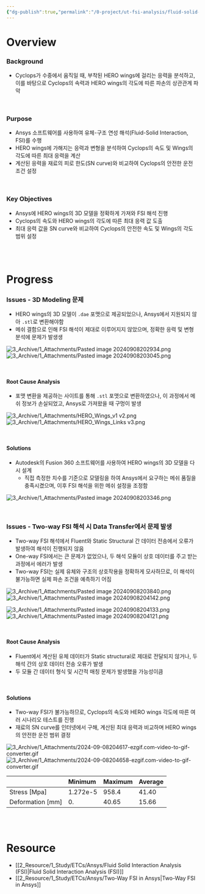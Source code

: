 ```yaml
---
{"dg-publish":true,"permalink":"/0-project/ut-fsi-analysis/fluid-solid-interaction-analysis-fsi-in-ansys/","tags":["Project"],"noteIcon":"","created":"2024-09-08"}
---
```


# Overview
### Background
- Cyclops가 수중에서 움직일 때, 부착된 HERO wings에 걸리는 응력을 분석하고, 이를 바탕으로 Cyclops의 속력과 HERO wings의 각도에 따른 파손의 상관관계 파악


<br/>

### Purpose
- Ansys 소프트웨어를 사용하여 유체-구조 연성 해석(Fluid-Solid Interaction, FSI)를 수행
- HERO wings에 가해지는 응력과 변형을 분석하여 Cyclops의 속도 및 Wings의 각도에 따른 최대 응력을 계산
- 계산된 응력을 재료의 피로 한도(SN curve)와 비교하여 Cyclops의 안전한 운전 조건 설정


<br/>

### Key Objectives
- Ansys에 HERO wings의 3D 모델을 정확하게 가져와 FSI 해석 진행
- Cyclops의 속도와 HERO wings의 각도에 따른 최대 응력 값 도출
- 최대 응력 값을 SN curve와 비교하여 Cyclops의 안전한 속도 및 Wings의 각도 범위 설정


<br/><br/>

# Progress
### Issues - 3D Modeling 문제
- HERO wings의 3D 모델이 `.dae` 포맷으로 제공되었으나, Ansys에서 지원되지 않아 `.stl`로 변환해야함
- 메쉬 결함으로 인해 FSI 해석이 제대로 이루어지지 않았으며, 정확한 응력 및 변형 분석에 문제가 발생생

![3_Archive/1_Attachments/Pasted image 20240908202934.png](/img/user/3_Archive/1_Attachments/Pasted%20image%2020240908202934.png)
![3_Archive/1_Attachments/Pasted image 20240908203045.png](/img/user/3_Archive/1_Attachments/Pasted%20image%2020240908203045.png)

<br/>

#### Root Cause Analysis
- 포맷 변환을 제공하는 사이트를 통해 `.stl` 포맷으로 변환하였으나, 이 과정에서 메쉬 정보가 손실되었고, Ansys로 가져왔을 때 구멍이 발생

![3_Archive/1_Attachments/HERO_Wings_v1 v2.png](/img/user/3_Archive/1_Attachments/HERO_Wings_v1%20v2.png)![3_Archive/1_Attachments/HERO_Wings_Links v3.png](/img/user/3_Archive/1_Attachments/HERO_Wings_Links%20v3.png)

<br>

#### Solutions
- Autodesk의 Fusion 360 소프트웨어를 사용하여 HERO wings의 3D 모델을 다시 설계
	- 직접 측정한 치수를 기준으로 모델링을 하여 Ansys에서 요구하는 메쉬 품질을 충족시켰으며, 이후 FSI 해석을 위한 메쉬 설정을 조정함

![3_Archive/1_Attachments/Pasted image 20240908203346.png](/img/user/3_Archive/1_Attachments/Pasted%20image%2020240908203346.png)

<br>

### Issues - Two-way FSI 해석 시 Data Transfer에서 문제 발생
- Two-way FSI 해석에서 Fluent와 Static Structural 간 데이터 전송에서 오류가 발생하여 해석이 진행되지 않음
- One-way FSI에서는 큰 문제가 없었으나, 두 해석 모듈이 상호 데이터를 주고 받는 과정에서 에러가 발생
- Two-way FSI는 실제 유체와 구조의 상호작용을 정확하게 모사하므로, 이 해석이 불가능하면 실제 파손 조건을 예측하기 어짐

![3_Archive/1_Attachments/Pasted image 20240908203840.png](/img/user/3_Archive/1_Attachments/Pasted%20image%2020240908203840.png)![3_Archive/1_Attachments/Pasted image 20240908204142.png](/img/user/3_Archive/1_Attachments/Pasted%20image%2020240908204142.png)

![3_Archive/1_Attachments/Pasted image 20240908204133.png](/img/user/3_Archive/1_Attachments/Pasted%20image%2020240908204133.png)![3_Archive/1_Attachments/Pasted image 20240908204121.png](/img/user/3_Archive/1_Attachments/Pasted%20image%2020240908204121.png)

<br/>

#### Root Cause Analysis
- Fluent에서 계산된 유체 데이터가 Static structural로 제대로 전달되지 않거나, 두 해석 간의 상호 데이터 전송 오류가 발생
- 두 모듈 간 데이터 형식 및 시간적 매칭 문제가 발생했을 가능성이큼

<br>

#### Solutions
- Two-way FSI가 불가능하므로, Cyclops의 속도와 HERO wings 각도에 따른 여러 시나리오 테스트를 진행
- 재료의 SN curve를 인터넷에서 구해, 계산된 최대 응력과 비교하며 HERO wings의 안전한 운전 범위 결정


![3_Archive/1_Attachments/2024-09-08204617-ezgif.com-video-to-gif-converter.gif](/img/user/3_Archive/1_Attachments/2024-09-08204617-ezgif.com-video-to-gif-converter.gif)
![3_Archive/1_Attachments/2024-09-08204658-ezgif.com-video-to-gif-converter.gif](/img/user/3_Archive/1_Attachments/2024-09-08204658-ezgif.com-video-to-gif-converter.gif)

|                  | Minimum  | Maximum | Average |
| :--------------- | :------- | :------ | :------ |
| Stress [Mpa]     | 1.272e-5 | 958.4   | 41.40   |
| Deformation [mm] | 0.       | 40.65   | 15.66   |


<br/><br/>

# Resource
- [[2_Resource/1_Study/ETCs/Ansys/Fluid Solid Interaction Analysis (FSI)\|Fluid Solid Interaction Analysis (FSI)]]
- [[2_Resource/1_Study/ETCs/Ansys/Two-Way FSI in Ansys\|Two-Way FSI in Ansys]]
